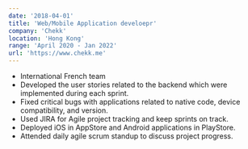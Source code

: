 ```yaml
---
date: '2018-04-01'
title: 'Web/Mobile Application develoepr'
company: 'Chekk'
location: 'Hong Kong'
range: 'April 2020 - Jan 2022'
url: 'https://www.chekk.me'
---
```


- International French team
- Developed the user stories related to the backend which were implemented during each sprint.
- Fixed critical bugs with applications related to native code, device compatibility, and version.
- Used JIRA for Agile project tracking and keep sprints on track.
- Deployed iOS in AppStore and Android applications in PlayStore.
- Attended daily agile scrum standup to discuss project progress.
